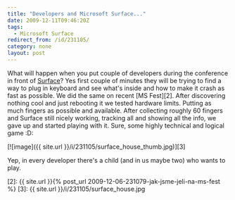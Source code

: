```yaml
---
title: "Developers and Microsoft Surface..."
date: 2009-12-11T09:46:20Z
tags:
  - Microsoft Surface
redirect_from: /id/231105/
category: none
layout: post
---
```

What will happen when you put couple of developers during the conference in front of [Surface][1]? Yes first couple of minutes they will be trying to find a way to plug in keyboard and see what's inside and how to make it crash as fast as possible. We did the same on recent [MS Fest][2]. After discovering nothing cool and just rebooting it we tested hardware limits. Putting as much fingers as possible and available. After collecting roughly 60 fingers and Surface still nicely working, tracking all and showing all the info, we gave up and started playing with it. Sure, some highly technical and logical game :D:

[![image]({{ site.url }}/i/231105/surface_house_thumb.jpg)][3]

Yep, in every developer there's a child (and in us maybe two) who wants to play.

[1]: http://www.microsoft.com/surface/
[2]: {{ site.url }}{% post_url 2009-12-06-231079-jak-jsme-jeli-na-ms-fest %}
[3]: {{ site.url }}/i/231105/surface_house.jpg